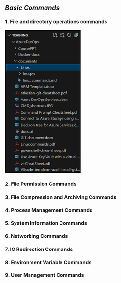 ## ***Basic Commands***
### 1. File and directory operations commands
<img src=".././Linux/images/test.PNG" alt="test" style="width:250px;"/>

### 2. File Permission Commands
### 3. File Compression and Archiving Commands
### 4. Process Management Commands
### 5. System Information Commands
### 6. Networking Commands
### 7. IO Redirection Commands
### 8. Environment Variable Commands
### 9. User Management Commands
